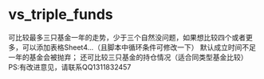# vs_triple_funds
可比较最多三只基金一年的走势，少于三个自然没问题，如果想比较四个或者更多，可以添加表格Sheet4...（且脚本中循环条件可修改一下）
默认成立时间不足一年的基金会被抛弃；
还可比较三只基金的持仓情况（适合同类型基金比较）
PS:有改进意见，请联系QQ1311832457
